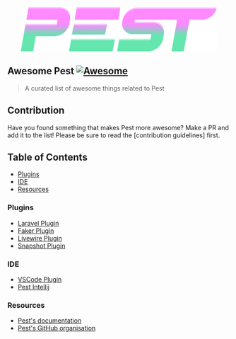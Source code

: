 <p align="center">
    <img title="Pest" height="100" src="https://raw.githubusercontent.com/pestphp/art/master/logo.png" />
</p>

## Awesome Pest [![Awesome](https://rawcdn.githack.com/sindresorhus/awesome/d7305f38d29fed78fa85652e3a63e154dd8e8829/media/badge.svg)](https://github.com/sindresorhus/awesome)

> A curated list of awesome things related to Pest

## Contribution
Have you found something that makes Pest more awesome? Make a PR and add it to the list! Please be sure to read the [contribution guidelines] first.

## Table of Contents

- [Plugins](#plugins)
- [IDE](#ide)
- [Resources](#resources)

### Plugins
* [Laravel Plugin](https://github.com/pestphp/pest-plugin-laravel)
* [Faker Plugin](https://github.com/pestphp/pest-plugin-faker)
* [Livewire Plugin](https://github.com/pestphp/pest-plugin-livewire)
* [Snapshot Plugin](https://github.com/spatie/pest-plugin-snapshots)

### IDE
- [VSCode Plugin](https://github.com/m1guelpf/better-pest)
- [Pest Intellij](https://github.com/pestphp/pest-intellij)

### Resources
* [Pest's documentation](https://pestphp.com)
* [Pest's GitHub organisation](https://github.com/pestphp)